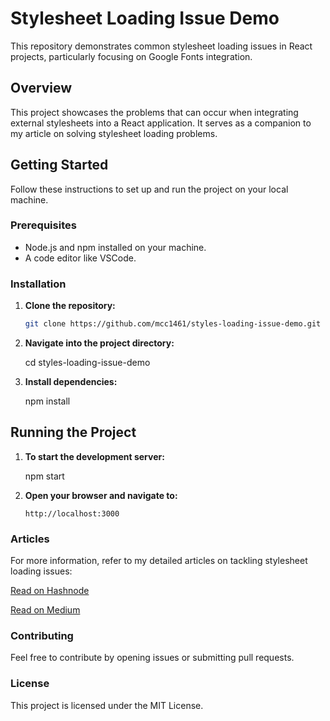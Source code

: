 # Stylesheet Loading Issue Demo

This repository demonstrates common stylesheet loading issues in React projects, particularly focusing on Google Fonts integration.

## Overview

This project showcases the problems that can occur when integrating external stylesheets into a React application. It serves as a companion to my article on solving stylesheet loading problems.

## Getting Started

Follow these instructions to set up and run the project on your local machine.

### Prerequisites

- Node.js and npm installed on your machine.
- A code editor like VSCode.

### Installation

1. **Clone the repository:**

   ```bash
   git clone https://github.com/mcc1461/styles-loading-issue-demo.git
   ```

2. **Navigate into the project directory:**

   cd styles-loading-issue-demo

3. **Install dependencies:**

   npm install

## Running the Project

1. **To start the development server:**

   npm start

2. **Open your browser and navigate to:**

   `http://localhost:3000`

### Articles

For more information, refer to my detailed articles on tackling stylesheet loading issues:

[Read on Hashnode](https://musco.hashnode.dev/solving-stylesheet-loading-problems-in-react-projects)

[Read on Medium](https://musco.hashnode.dev/solving-stylesheet-loading-problems-in-react-projects)

### Contributing

Feel free to contribute by opening issues or submitting pull requests.

### License

This project is licensed under the MIT License.
